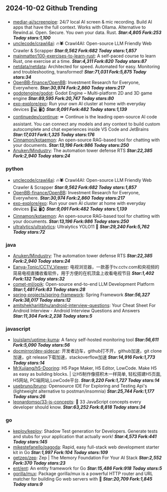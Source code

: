 ## 2024-10-02 Github Trending

### 
* [mediar-ai/screenpipe](https://github.com/mediar-ai/screenpipe): 24/7 local AI screen & mic recording. Build AI apps that have the full context. Works with Ollama. Alternative to Rewind.ai. Open. Secure. You own your data. Rust. ***Star:4,805 Fork:253 Today stars:1,100***
* [unclecode/crawl4ai](https://github.com/unclecode/crawl4ai): 🔥🕷️ Crawl4AI: Open-source LLM Friendly Web Crawler & Scrapper ***Star:9,562 Fork:682 Today stars:1,857***
* [mainmatter/100-exercises-to-learn-rust](https://github.com/mainmatter/100-exercises-to-learn-rust): A self-paced course to learn Rust, one exercise at a time. ***Star:4,311 Fork:820 Today stars:87***
* [netdata/netdata](https://github.com/netdata/netdata): Architected for speed. Automated for easy. Monitoring and troubleshooting, transformed! ***Star:71,031 Fork:5,875 Today stars:34***
* [OpenBB-finance/OpenBB](https://github.com/OpenBB-finance/OpenBB): Investment Research for Everyone, Everywhere. ***Star:30,974 Fork:2,860 Today stars:217***
* [godotengine/godot](https://github.com/godotengine/godot): Godot Engine – Multi-platform 2D and 3D game engine ***Star:89,595 Fork:20,747 Today stars:80***
* [exo-explore/exo](https://github.com/exo-explore/exo): Run your own AI cluster at home with everyday devices 📱💻 🖥️⌚ ***Star:9,091 Fork:482 Today stars:1,139***
* [continuedev/continue](https://github.com/continuedev/continue): ⏩ Continue is the leading open-source AI code assistant. You can connect any models and any context to build custom autocomplete and chat experiences inside VS Code and JetBrains ***Star:17,031 Fork:1,325 Today stars:176***
* [Cinnamon/kotaemon](https://github.com/Cinnamon/kotaemon): An open-source RAG-based tool for chatting with your documents. ***Star:13,196 Fork:986 Today stars:250***
* [Anuken/Mindustry](https://github.com/Anuken/Mindustry): The automation tower defense RTS ***Star:22,385 Fork:2,940 Today stars:24***

### python
* [unclecode/crawl4ai](https://github.com/unclecode/crawl4ai): 🔥🕷️ Crawl4AI: Open-source LLM Friendly Web Crawler & Scrapper ***Star:9,562 Fork:682 Today stars:1,857***
* [OpenBB-finance/OpenBB](https://github.com/OpenBB-finance/OpenBB): Investment Research for Everyone, Everywhere. ***Star:30,974 Fork:2,860 Today stars:217***
* [exo-explore/exo](https://github.com/exo-explore/exo): Run your own AI cluster at home with everyday devices 📱💻 🖥️⌚ ***Star:9,091 Fork:482 Today stars:1,139***
* [Cinnamon/kotaemon](https://github.com/Cinnamon/kotaemon): An open-source RAG-based tool for chatting with your documents. ***Star:13,196 Fork:986 Today stars:250***
* [ultralytics/ultralytics](https://github.com/ultralytics/ultralytics): Ultralytics YOLO11 🚀 ***Star:29,240 Fork:5,762 Today stars:72***

### java
* [Anuken/Mindustry](https://github.com/Anuken/Mindustry): The automation tower defense RTS ***Star:22,385 Fork:2,940 Today stars:24***
* [Eanya-Tonic/CCTV_Viewer](https://github.com/Eanya-Tonic/CCTV_Viewer): 电视浏览器，一款基于tv.cctv.com和央视频的简易电视直播收看软件，用于方便的在机顶盒上收看电视节目 ***Star:1,402 Fork:132 Today stars:32***
* [comet-ml/opik](https://github.com/comet-ml/opik): Open-source end-to-end LLM Development Platform ***Star:1,481 Fork:83 Today stars:28***
* [spring-projects/spring-framework](https://github.com/spring-projects/spring-framework): Spring Framework ***Star:56,327 Fork:38,017 Today stars:12***
* [amitshekhariitbhu/android-interview-questions](https://github.com/amitshekhariitbhu/android-interview-questions): Your Cheat Sheet For Android Interview - Android Interview Questions and Answers ***Star:11,304 Fork:2,238 Today stars:5***

### javascript
* [louislam/uptime-kuma](https://github.com/louislam/uptime-kuma): A fancy self-hosted monitoring tool ***Star:56,611 Fork:5,090 Today stars:56***
* [docmirror/dev-sidecar](https://github.com/docmirror/dev-sidecar): 开发者边车，github打不开，github加速，git clone加速，git release下载加速，stackoverflow加速 ***Star:14,916 Fork:1,773 Today stars:14***
* [MrXujiang/h5-Dooring](https://github.com/MrXujiang/h5-Dooring): H5 Page Maker, H5 Editor, LowCode. Make H5 as easy as building blocks. | 让H5制作像搭积木一样简单, 轻松搭建H5页面, H5网站, PC端网站,LowCode平台. ***Star:9,220 Fork:1,727 Today stars:14***
* [usebruno/bruno](https://github.com/usebruno/bruno): Opensource IDE For Exploring and Testing Api's (lightweight alternative to postman/insomnia) ***Star:25,744 Fork:1,177 Today stars:26***
* [leonardomso/33-js-concepts](https://github.com/leonardomso/33-js-concepts): 📜 33 JavaScript concepts every developer should know. ***Star:63,252 Fork:8,818 Today stars:34***

### go
* [keploy/keploy](https://github.com/keploy/keploy): Shadow Test generation for Developers. Generate tests and stubs for your application that actually work! ***Star:4,573 Fork:441 Today stars:145***
* [mikestefanello/pagoda](https://github.com/mikestefanello/pagoda): Rapid, easy full-stack web development starter kit in Go ***Star:1,997 Fork:104 Today stars:109***
* [getzep/zep](https://github.com/getzep/zep): Zep | The Memory Foundation For Your AI Stack ***Star:2,552 Fork:370 Today stars:23***
* [ent/ent](https://github.com/ent/ent): An entity framework for Go ***Star:15,486 Fork:918 Today stars:5***
* [gorilla/mux](https://github.com/gorilla/mux): Package gorilla/mux is a powerful HTTP router and URL matcher for building Go web servers with 🦍 ***Star:20,709 Fork:1,845 Today stars:9***
